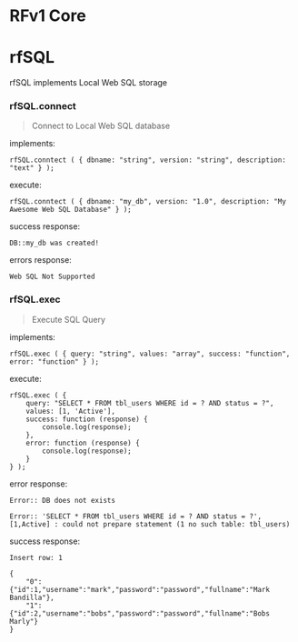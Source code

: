 # RFv1 Core

# rfSQL
rfSQL implements Local Web SQL storage

### rfSQL.connect
>Connect to Local Web SQL database

implements:
```
rfSQL.conntect ( { dbname: "string", version: "string", description: "text" } );
```
execute:
```
rfSQL.conntect ( { dbname: "my_db", version: "1.0", description: "My Awesome Web SQL Database" } );
```
success response:
```
DB::my_db was created!
```
errors response:
```
Web SQL Not Supported
```


### rfSQL.exec
>Execute SQL Query

implements:
```
rfSQL.exec ( { query: "string", values: "array", success: "function", error: "function" } );
```
execute:
```
rfSQL.exec ( { 
	query: "SELECT * FROM tbl_users WHERE id = ? AND status = ?", 
	values: [1, 'Active'], 
	success: function (response) {
		console.log(response);
	},
	error: function (response) {
		console.log(response);
	}
} );
```
error response:
```
Error:: DB does not exists
```
```
Error:: 'SELECT * FROM tbl_users WHERE id = ? AND status = ?', [1,Active] : could not prepare statement (1 no such table: tbl_users)
```
success response:
```
Insert row: 1
```
```
{
	"0":{"id":1,"username":"mark","password":"password","fullname":"Mark Bandilla"},
	"1":{"id":2,"username":"bobs","password":"password","fullname":"Bobs Marly"}
}
```

